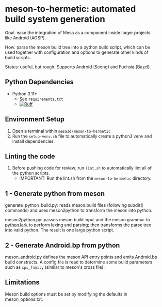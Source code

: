 # meson-to-hermetic: automated build system generation

Goal: ease the integration of Mesa as a component inside larger projects like
Android (AOSP).

How: parse the meson build tree into a python build script, which can be used
together with configuration and options to generate other kinds of build scripts.

Status: useful, but rough.  Supports Android (Soong) and Fuchsia (Bazel).

## Python Dependencies
- Python 3.11+
  - See `requirements.txt`
  - [![Ruff](https://img.shields.io/endpoint?url=https://raw.githubusercontent.com/astral-sh/ruff/main/assets/badge/v2.json)](https://github.com/astral-sh/ruff)

## Environment Setup

1. Open a terminal within `mesa3d/meson-to-hermetic`
2. Run the `setup-venv.sh` file to automatically create a python3 venv and install dependencies.

## Linting the code
1. Before pushing code for review; run `lint.sh` to automatically lint all of the python scripts.
    - IMPORTANT: Run the lint.sh from the `meson-to-hermetic` directory.

## 1 - Generate python from meson

generate_python_build.py: reads meson.build files (following subdir() commands)
and uses meson2python to transform the meson into python.

meson2python.py: passes meson.build input and the meson grammar to
[python lark](https://github.com/lark-parser/lark) to perform lexing and parsing; then
transforms the parse tree into valid python. The result is one large python script.

## 2 - Generate Android.bp from python

meson_android.py defines the meson API entry points and emits Android.bp build
constructs.  A config file is read to determine some build parameters such as
`cpu_family` (similar to meson's cross file).

## Limitations

Meson build options must be set by modifying the defaults in meson_options.txt.
